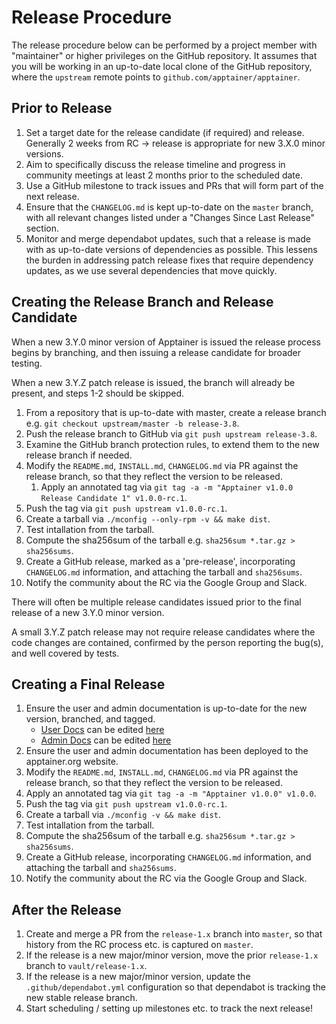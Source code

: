 # Release Procedure

The release procedure below can be performed by a project member with
"maintainer" or higher privileges on the GitHub repository. It assumes
that you will be working in an up-to-date local clone of the GitHub
repository, where the `upstream` remote points to
`github.com/apptainer/apptainer`.

## Prior to Release

1. Set a target date for the release candidate (if required) and release.
   Generally 2 weeks from RC -> release is appropriate for new 3.X.0 minor
   versions.
1. Aim to specifically discuss the release timeline and progress in community
   meetings at least 2 months prior to the scheduled date.
1. Use a GitHub milestone to track issues and PRs that will form part of the
   next release.
1. Ensure that the `CHANGELOG.md` is kept up-to-date on the `master` branch,
   with all relevant changes listed under a "Changes Since Last Release"
   section.
1. Monitor and merge dependabot updates, such that a release is made with as
   up-to-date versions of dependencies as possible. This lessens the burden in
   addressing patch release fixes that require dependency updates, as we use
   several dependencies that move quickly.

## Creating the Release Branch and Release Candidate

When a new 3.Y.0 minor version of Apptainer is issued the release
process begins by branching, and then issuing a release candidate for
broader testing.

When a new 3.Y.Z patch release is issued, the branch will already be present,
and steps 1-2 should be skipped.

1. From a repository that is up-to-date with master, create a release
   branch e.g. `git checkout upstream/master -b release-3.8`.
2. Push the release branch to GitHub via `git push upstream release-3.8`.
3. Examine the GitHub branch protection rules, to extend them to the
   new release branch if needed.
4. Modify the `README.md`, `INSTALL.md`, `CHANGELOG.md` via PR against
   the release branch, so that they reflect the version to be released.
   1. Apply an annotated tag via `git tag -a -m "Apptainer v1.0.0
      Release Candidate 1" v1.0.0-rc.1`.
5. Push the tag via `git push upstream v1.0.0-rc.1`.
6. Create a tarball via `./mconfig --only-rpm -v && make dist`.
7. Test intallation from the tarball.
8. Compute the sha256sum of the tarball e.g. `sha256sum *.tar.gz > sha256sums`.
9. Create a GitHub release, marked as a 'pre-release', incorporating
   `CHANGELOG.md` information, and attaching the tarball and
   `sha256sums`.
10. Notify the community about the RC via the Google Group and Slack.

There will often be multiple release candidates issued prior to the final
release of a new 3.Y.0 minor version.

A small 3.Y.Z patch release may not require release candidates where the code
changes are contained, confirmed by the person reporting the bug(s), and well
covered by tests.

## Creating a Final Release

1. Ensure the user and admin documentation is up-to-date for the new
   version, branched, and tagged.
   - [User Docs](https://apptainer.org/user-docs/master/) can be
     edited [here](https://github.com/apptainer/apptainer-userdocs)
   - [Admin Docs](https://apptainer.org/admin-docs/master/) can be
     edited [here](https://github.com/apptainer/apptainer-admindocs)
1. Ensure the user and admin documentation has been deployed to the
   apptainer.org website.
1. Modify the `README.md`, `INSTALL.md`, `CHANGELOG.md` via PR against
   the release branch, so that they reflect the version to be released.
1. Apply an annotated tag via `git tag -a -m "Apptainer v1.0.0" v1.0.0`.
1. Push the tag via `git push upstream v1.0.0-rc.1`.
1. Create a tarball via `./mconfig -v && make dist`.
1. Test intallation from the tarball.
1. Compute the sha256sum of the tarball e.g. `sha256sum *.tar.gz > sha256sums`.
1. Create a GitHub release, incorporating `CHANGELOG.md` information,
   and attaching the tarball and `sha256sums`.
1. Notify the community about the RC via the Google Group and Slack.

## After the Release

1. Create and merge a PR from the `release-1.x` branch into `master`, so that
   history from the RC process etc. is captured on `master`.
1. If the release is a new major/minor version, move the prior `release-1.x`
   branch to `vault/release-1.x`.
1. If the release is a new major/minor version, update the
   `.github/dependabot.yml` configuration so that dependabot is tracking the new
   stable release branch.
1. Start scheduling / setting up milestones etc. to track the next release!

